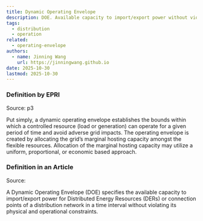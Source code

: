 ```yaml
---
title: Dynamic Operating Envelope
description: DOE. Available capacity to import/export power without violating constraints.
tags:
  - distribution
  - operation
related:
  - operating-envelope
authors:
  - name: Jinning Wang
    url: https://jinningwang.github.io
date: 2025-10-30
lastmod: 2025-10-30
---
```


### Definition by EPRI

Source: <d-cite key="epri2022operatingenvelopes"></d-cite> p3

Put simply, a dynamic operating envelope establishes the bounds within which a controlled resource (load or generation) can operate
for a given period of time and avoid adverse grid impacts.
The operating envelope is created by allocating the grid’s marginal hosting capacity amongst the flexible resources.
Allocation of the marginal hosting capacity may utilize a uniform, proportional, or economic based approach.

### Definition in an Article

Source: <d-cite key="alam2024dynamicenvelopes"></d-cite>

A Dynamic Operating Envelope (DOE) specifies the available capacity to import/export power for Distributed Energy Resources (DERs)
or connection points of a distribution network in a time interval without violating its physical and operational constraints.
